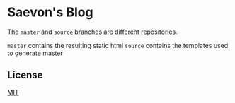 # Saevon's Blog

The `master` and `source` branches are different repositories.

`master` contains the resulting static html
`source` contains the templates used to generate master

## License

[MIT](http://opensource.org/licenses/MIT)
